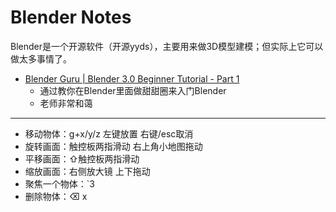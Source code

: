 # Blender Notes

Blender是一个开源软件（开源yyds），主要用来做3D模型建模；但实际上它可以做太多事情了。

- [Blender Guru | Blender 3.0 Beginner Tutorial - Part 1](https://www.youtube.com/watch?v=nIoXOplUvAw&list=PLjEaoINr3zgFX8ZsChQVQsuDSjEqdWMAD&index=1)
    - 通过教你在Blender里面做甜甜圈来入门Blender
    - 老师非常和蔼

---

- 移动物体：g+x/y/z  左键放置 右键/esc取消
- 旋转画面：触控板两指滑动 右上角小地图拖动
- 平移画面：⇧触控板两指滑动
- 缩放画面：右侧放大镜 上下拖动
- 聚焦一个物体：`3
- 删除物体：⌫ x
